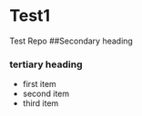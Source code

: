 # Test1
Test Repo
##Secondary heading
### tertiary heading

* first item
* second item
* third item
